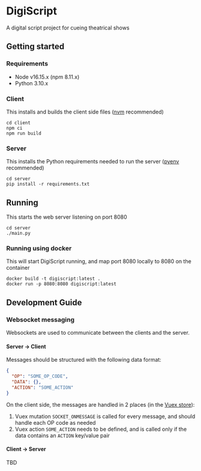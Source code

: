 # DigiScript

A digital script project for cueing theatrical shows

## Getting started

### Requirements

* Node v16.15.x (npm 8.11.x)
* Python 3.10.x

### Client

This installs and builds the client side files ([nvm](https://github.com/nvm-sh/nvm) recommended)

```shell
cd client
npm ci
npm run build
```

### Server

This installs the Python requirements needed to run the server ([pyenv](https://github.com/pyenv/pyenv) recommended)

```shell
cd server
pip install -r requirements.txt
```

## Running

This starts the web server listening on port 8080

```shell
cd server
./main.py
```

### Running using docker

This will start DigiScript running, and map port 8080 locally to 8080 on the container

```shell
docker build -t digiscript:latest .
docker run -p 8080:8080 digiscript:latest
```

## Development Guide

### Websocket messaging

Websockets are used to communicate between the clients and the server.

#### Server -> Client

Messages should be structured with the following data format:

```json
{
  "OP": "SOME_OP_CODE",
  "DATA": {},
  "ACTION": "SOME_ACTION"
}
```

On the client side, the messages are handled in 2 places (in the [Vuex store](client/src/store/store.js)):

1. Vuex mutation `SOCKET_ONMESSAGE` is called for every message, and should handle each OP code as needed
2. Vuex action `SOME_ACTION` needs to be defined, and is called only if the data contains an `ACTION` key/value pair

#### Client -> Server

TBD